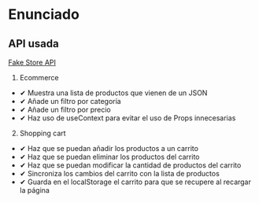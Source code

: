 # Enunciado

## API usada

[Fake Store API](https://fakestoreapi.com/)

1. Ecommerce

- ✔ Muestra una lista de productos que vienen de un JSON
- ✔ Añade un filtro por categoría
- ✔ Añade un filtro por precio
- ✔ Haz uso de useContext para evitar el uso de Props innecesarias

2. Shopping cart

- ✔ Haz que se puedan añadir los productos a un carrito
- ✔ Haz que se puedan eliminar los productos del carrito
- ✔ Haz que se puedan modificar la cantidad de productos del carrito
- ✔ Sincroniza los cambios del carrito con la lista de productos
- ✔ Guarda en el localStorage el carrito para que se recupere al recargar la página
